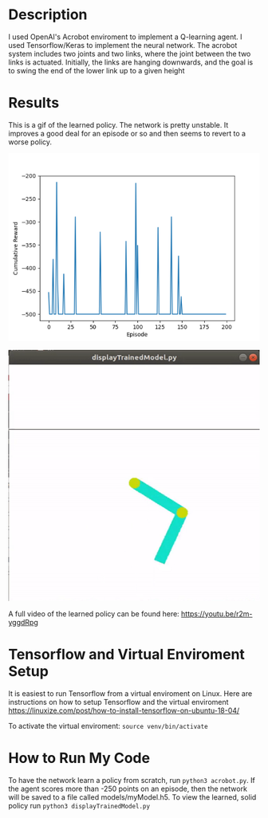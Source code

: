 # Description
I used OpenAI's Acrobot enviroment to implement a Q-learning agent. I used Tensorflow/Keras to implement the neural network. The acrobot system includes two joints and two links, where the joint between the two links is actuated. Initially, the links are hanging downwards, and the goal is to swing the end of the lower link up to a given height

# Results
This is a gif of the learned policy. The network is pretty unstable. It improves a good deal for an episode or so and then seems to revert to a worse policy.

![Experiment 1](https://github.com/PeterJochem/Acrobot/blob/master/cumulativeReward-1.png "Trial 1")

![Learned Policy](https://github.com/PeterJochem/Acrobot/blob/master/learnedPolicy.gif "Learned Policy")

A full video of the learned policy can be found here: https://youtu.be/r2m-yggdRpg

# Tensorflow and Virtual Enviroment Setup
It is easiest to run Tensorflow from a virtual enviroment on Linux. Here are instructions on how to setup Tensorflow and the virtual enviroment https://linuxize.com/post/how-to-install-tensorflow-on-ubuntu-18-04/

To activate the virtual enviroment: ```source venv/bin/activate```

# How to Run My Code
To have the network learn a policy from scratch, run ```python3 acrobot.py```. If the agent scores more than -250 points on an episode, then the network will be saved to a file called models/myModel.h5. To view the learned, solid policy run ```python3 displayTrainedModel.py```
